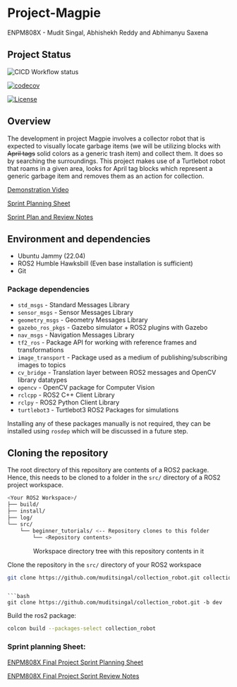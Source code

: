 # Project-Magpie

ENPM808X - Mudit Singal, Abhishekh Reddy and Abhimanyu Saxena

## Project Status

![CICD Workflow status](https://github.com/muditsingal/collection_robot/workflows/run-unit-test-and-upload-codecov.yml/badge.svg)

[![codecov](https://codecov.io/gh/muditsingal/collection_robot/branch/dev2/graph/badge.svg)](https://codecov.io/gh/muditsingal/collection_robot)

[![License](https://img.shields.io/badge/license-MIT-blue.svg)](LICENSE)

## Overview

The development in project Magpie involves a collector robot that is expected to visually locate garbage items (we will be utilizing blocks with ~~April tags~~ solid colors as a generic trash item) and collect them. It does so by searching the surroundings. This project makes use of a Turtlebot robot that roams in a given area, looks for April tag blocks which represent a generic garbage item and removes them as an action for collection.

[Demonstration Video](https://www.youtube.com/watch?v=ugb6bS5b1xc)

[Sprint Planning Sheet](https://docs.google.com/spreadsheets/d/1aB_AL3CoJv4jf_V5iHIeneE0IcUH5RtSz64aUaEVvbM/edit?usp=sharing)

[Sprint Plan and Review Notes](https://docs.google.com/document/d/11TBs6DGolvmfTOMxNTo-zaF9SJSSREofYDMhL7Y_Msg/edit?usp=sharing)

## Environment and dependencies

- Ubuntu Jammy (22.04)
- ROS2 Humble Hawksbill (Even base installation is sufficient)
- Git

### Package dependencies

- `std_msgs` - Standard Messages Library
- `sensor_msgs` - Sensor Messages Library
- `geometry_msgs` - Geometry Messages Library
- `gazebo_ros_pkgs` - Gazebo simulator + ROS2 plugins with Gazebo
- `nav_msgs` - Navigation Messages Library
- `tf2_ros` - Package API for working with reference frames and transformations
- `image_transport` - Package used as a medium of publishing/subscribing images to topics
- `cv_bridge` - Translation layer between ROS2 messages and OpenCV library datatypes
- `opencv` - OpenCV package for Computer Vision
- `rclcpp` - ROS2 C++ Client Library
- `rclpy` - ROS2 Python Client Library
- `turtlebot3` - Turtlebot3 ROS2 Packages for simulations

Installing any of these packages manually is not required, they can be installed
using `rosdep` which will be discussed in a future step.

## Cloning the repository

The root directory of this repository are contents of a ROS2 package. Hence,
this needs to be cloned to a folder in the `src/` directory of a ROS2 project
workspace.

```bash
<Your ROS2 Workspace>/
├── build/
├── install/
├── log/
└── src/
    └── beginner_tutorials/ <-- Repository clones to this folder
        └── <Repository contents>
```

<p align="center">Workspace directory tree with this repository contents in it</p>

Clone the repository in the `src/` directory of your ROS2 workspace

```bash
git clone https://github.com/muditsingal/collection_robot.git collection_robot
```
```

```bash
git clone https://github.com/muditsingal/collection_robot.git -b dev
```

Build the ros2 package:

```bash
colcon build --packages-select collection_robot
```




### Sprint planning Sheet:

[ENPM808X Final Project Sprint Planning Sheet](https://docs.google.com/spreadsheets/d/1aB_AL3CoJv4jf_V5iHIeneE0IcUH5RtSz64aUaEVvbM/edit?usp=sharing)

[ENPM808X Final Project Sprint Review Notes](https://docs.google.com/document/d/11TBs6DGolvmfTOMxNTo-zaF9SJSSREofYDMhL7Y_Msg/edit?usp=sharing)


